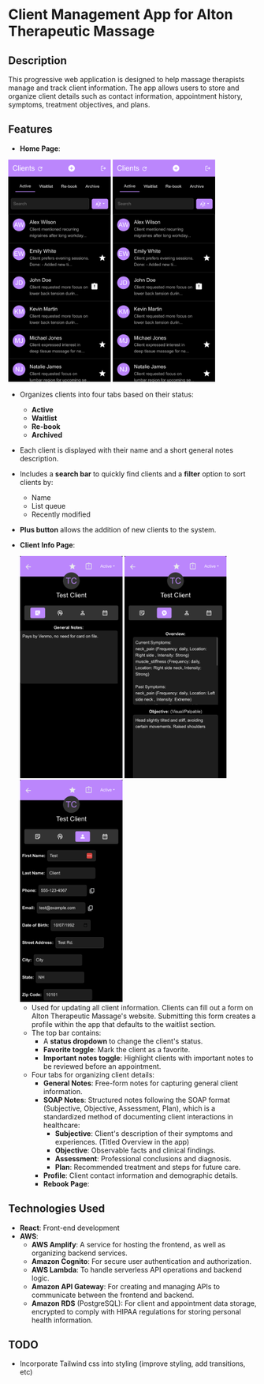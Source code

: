 # Client Management App for Alton Therapeutic Massage

## Description

This progressive web application is designed to help massage therapists manage and track client information. The app allows users to store and organize client details such as contact information, appointment history, symptoms, treatment objectives, and plans.

## Features

- **Home Page**:

<!-- ![Home page](demoPictures/homepage.png) -->

<div display="flex">
  <img src="demoPictures/homepage.png" alt="Homepage" display="inline" height="450">
  <img src="demoPictures/homepage.png" alt="Alt text" display="inline" height="450">
</div>

- Organizes clients into four tabs based on their status:
  - **Active**
  - **Waitlist**
  - **Re-book**
  - **Archived**
- Each client is displayed with their name and a short general notes description.
- Includes a **search bar** to quickly find clients and a **filter** option to sort clients by:
  - Name
  - List queue
  - Recently modified
- **Plus button** allows the addition of new clients to the system.

- **Client Info Page**:
  <div display="flex">
    <img src="demoPictures/generalNotes.png" alt="Homepage" display="inline" height="450">
    <img src="demoPictures/SOAPnotes.png" alt="Alt text" display="inline" height="450">
    <img src="demoPictures/contact.png" alt="Alt text" display="inline" height="450">
  </div>

  - Used for updating all client information. Clients can fill out a form on Alton Therapeutic Massage's website. Submitting this form creates a profile within the app that defaults to the waitlist section.
  - The top bar contains:
    - A **status dropdown** to change the client's status.
    - **Favorite toggle**: Mark the client as a favorite.
    - **Important notes toggle**: Highlight clients with important notes to be reviewed before an appointment.
  - Four tabs for organizing client details:
    - **General Notes**: Free-form notes for capturing general client information.
    - **SOAP Notes**: Structured notes following the SOAP format (Subjective, Objective, Assessment, Plan), which is a standardized method of documenting client interactions in healthcare:
      - **Subjective**: Client's description of their symptoms and experiences. (Titled Overview in the app)
      - **Objective**: Observable facts and clinical findings.
      - **Assessment**: Professional conclusions and diagnosis.
      - **Plan**: Recommended treatment and steps for future care.
    - **Profile**: Client contact information and demographic details.
    - **Rebook Page**:

## Technologies Used

- **React**: Front-end development
- **AWS**:
  - **AWS Amplify**: A service for hosting the frontend, as well as organizing backend services.
  - **Amazon Cognito**: For secure user authentication and authorization.
  - **AWS Lambda**: To handle serverless API operations and backend logic.
  - **Amazon API Gateway**: For creating and managing APIs to communicate between the frontend and backend.
  - **Amazon RDS** (PostgreSQL): For client and appointment data storage, encrypted to comply with HIPAA regulations for storing personal health information.

## TODO

- Incorporate Tailwind css into styling (improve styling, add transitions, etc)
